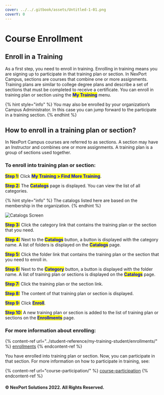 ```yaml
---
cover: ../../.gitbook/assets/Untitled-1-01.png
coverY: 0
---
```


# Course Enrollment

## Enroll in a Training

As a first step, you need to enroll in training. Enrolling in training means you are signing up to participate in that training plan or section. In NexPort Campus, sections are courses that combine one or more assignments. Training plans are similar to college degree plans and describe a set of sections that must be completed to receive a certificate. You can enroll in training plan or section using the <mark style="color:blue;">**My Training**</mark> menu.

{% hint style="info" %}
You may also be enrolled by your organization’s Campus Administrator. In this case you can jump forward to the participate in a training section.
{% endhint %}

## How to enroll in a training plan or section?

In NexPort Campus courses are referred to as sections. A section may have an Instructor and combines one or more assignments. A training plan is a group of sections used together.

### **To enroll into training plan or section:**

<mark style="color:blue;">**Step 1:**</mark>  Click <mark style="color:blue;">**My Training > Find More Training**</mark>.

<mark style="color:blue;">**Step 2:**</mark>  The <mark style="color:blue;">**Catalogs**</mark> page is displayed. You can view the list of all categories.

{% hint style="info" %}
The catalogs listed here are based on the membership in the organization.
{% endhint %}

![Catalogs Screen](https://www.nexportcampus.com/Content/Guides/sweb/Content/Resources/Images/Find\_Training/Training\_Enroll\_550x198.png)

<mark style="color:blue;">**Step 3:**</mark> Click the category link that contains the training plan or the section that you need.

<mark style="color:blue;">**Step 4:**</mark>  Next to the <mark style="color:blue;">**Catalogs**</mark> button, a button is displayed with the category name. A list of folders is displayed on the <mark style="color:blue;">**Catalogs**</mark> page.

<mark style="color:blue;">**Step 5:**</mark>  Click the folder link that contains the training plan or the section that you need to enroll in.

<mark style="color:blue;">**Step 6:**</mark>  Next to the <mark style="color:blue;">**Category**</mark> button, a button is displayed with the folder name. A list of training plan or sections is displayed on the <mark style="color:blue;">**Catalogs**</mark> page.

<mark style="color:blue;">**Step 7:**</mark>  Click the training plan or the section link.

<mark style="color:blue;">**Step 8:**</mark>  The content of that training plan or section is displayed.

<mark style="color:blue;">**Step 9:**</mark>  Click <mark style="color:blue;">**Enroll**</mark>.

<mark style="color:blue;">**Step 10:**</mark>  A new training plan or section is added to the list of training plan or sections on the <mark style="color:blue;">**Enrollments**</mark> page.

### For more information about enrolling:

{% content-ref url="../student-reference/my-training-student/enrollments/" %}
[enrollments](../student-reference/my-training-student/enrollments/)
{% endcontent-ref %}

You have enrolled into training plan or section. Now, you can participate in that section. For more information on how to participate in training, see:

{% content-ref url="course-participation/" %}
[course-participation](course-participation/)
{% endcontent-ref %}

#### © NexPort Solutions 2022. All Rights Reserved.

